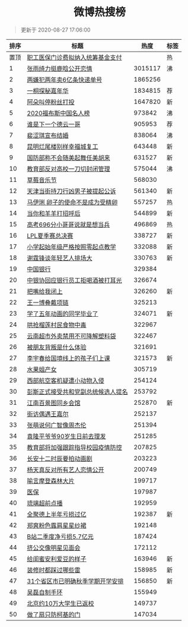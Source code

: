 <h1 align="center">微博热搜榜</h1>

> 更新于 2020-08-27 17:06:00

| 排序 | 标题                                                                                                                                                                                                                                        | 热度    | 标签 |
| ---- | ------------------------------------------------------------------------------------------------------------------------------------------------------------------------------------------------------------------------------------------- | ------- | ---- |
| 置顶 | [职工医保门诊费拟纳入统筹基金支付](https://s.weibo.com/weibo?q=%23%E8%81%8C%E5%B7%A5%E5%8C%BB%E4%BF%9D%E9%97%A8%E8%AF%8A%E8%B4%B9%E6%8B%9F%E7%BA%B3%E5%85%A5%E7%BB%9F%E7%AD%B9%E5%9F%BA%E9%87%91%E6%94%AF%E4%BB%98%23&Refer=new_time)       |         | 热   |
| 1    | [张雨绮力挺鹿晗公开恋情](https://s.weibo.com/weibo?q=%23%E5%BC%A0%E9%9B%A8%E7%BB%AE%E5%8A%9B%E6%8C%BA%E9%B9%BF%E6%99%97%E5%85%AC%E5%BC%80%E6%81%8B%E6%83%85%23&Refer=top)                                                                   | 3015117 | 沸   |
| 2    | [两嫌犯两年卖6亿条快递单号](https://s.weibo.com/weibo?q=%23%E4%B8%A4%E5%AB%8C%E7%8A%AF%E4%B8%A4%E5%B9%B4%E5%8D%966%E4%BA%BF%E6%9D%A1%E5%BF%AB%E9%80%92%E5%8D%95%E5%8F%B7%23&Refer=top)                                                      | 1865256 |      |
| 3    | [一桐探秘嘉年华](https://s.weibo.comjavascript:void(0);)                                                                                                                                                                                    | 1834815 | 荐   |
| 4    | [阿朵叫停粉丝打投](https://s.weibo.com/weibo?q=%E9%98%BF%E6%9C%B5%E5%8F%AB%E5%81%9C%E7%B2%89%E4%B8%9D%E6%89%93%E6%8A%95&Refer=top)                                                                                                          | 1647820 | 新   |
| 5    | [2020福布斯中国名人榜](https://s.weibo.com/weibo?q=%232020%E7%A6%8F%E5%B8%83%E6%96%AF%E4%B8%AD%E5%9B%BD%E5%90%8D%E4%BA%BA%E6%A6%9C%23&Refer=top)                                                                                            | 973842  | 沸   |
| 6    | [谁是下一个德云一哥](https://s.weibo.comjavascript:void(0);)                                                                                                                                                                                | 905953  | 荐   |
| 7    | [裴涩琪宣布结婚](https://s.weibo.com/weibo?q=%23%E8%A3%B4%E6%B6%A9%E7%90%AA%E5%AE%A3%E5%B8%83%E7%BB%93%E5%A9%9A%23&Refer=top)                                                                                                               | 838064  | 沸   |
| 8    | [昆明烂尾楼别样幸福城复工](https://s.weibo.com/weibo?q=%23%E6%98%86%E6%98%8E%E7%83%82%E5%B0%BE%E6%A5%BC%E5%88%AB%E6%A0%B7%E5%B9%B8%E7%A6%8F%E5%9F%8E%E5%A4%8D%E5%B7%A5%23&Refer=top)                                                        | 643448  | 新   |
| 9    | [国防部称不会随美起舞任美胡来](https://s.weibo.com/weibo?q=%23%E5%9B%BD%E9%98%B2%E9%83%A8%E7%A7%B0%E4%B8%8D%E4%BC%9A%E9%9A%8F%E7%BE%8E%E8%B5%B7%E8%88%9E%E4%BB%BB%E7%BE%8E%E8%83%A1%E6%9D%A5%23&Refer=top)                                  | 631527  | 新   |
| 10   | [教育部反对高校一刀切封闭管理](https://s.weibo.com/weibo?q=%23%E6%95%99%E8%82%B2%E9%83%A8%E5%8F%8D%E5%AF%B9%E9%AB%98%E6%A0%A1%E4%B8%80%E5%88%80%E5%88%87%E5%B0%81%E9%97%AD%E7%AE%A1%E7%90%86%23&Refer=top)                                  | 575044  | 沸   |
| 11   | [草莓音乐节](https://s.weibo.com/weibo?q=%E8%8D%89%E8%8E%93%E9%9F%B3%E4%B9%90%E8%8A%82&Refer=top)                                                                                                                                           | 568030  |      |
| 12   | [天津当街持刀行凶男子被提起公诉](https://s.weibo.com/weibo?q=%23%E5%A4%A9%E6%B4%A5%E5%BD%93%E8%A1%97%E6%8C%81%E5%88%80%E8%A1%8C%E5%87%B6%E7%94%B7%E5%AD%90%E8%A2%AB%E6%8F%90%E8%B5%B7%E5%85%AC%E8%AF%89%23&Refer=top)                       | 561340  | 新   |
| 13   | [马伊琍 卵子的使命不是成为受精卵](https://s.weibo.com/weibo?q=%E9%A9%AC%E4%BC%8A%E7%90%8D%20%E5%8D%B5%E5%AD%90%E7%9A%84%E4%BD%BF%E5%91%BD%E4%B8%8D%E6%98%AF%E6%88%90%E4%B8%BA%E5%8F%97%E7%B2%BE%E5%8D%B5&Refer=top)                         | 557257  | 热   |
| 14   | [当你和羊羊打招呼后](https://s.weibo.com/weibo?q=%23%E5%BD%93%E4%BD%A0%E5%92%8C%E7%BE%8A%E7%BE%8A%E6%89%93%E6%8B%9B%E5%91%BC%E5%90%8E%23&Refer=top)                                                                                         | 544899  | 新   |
| 15   | [高考696分小哥哥说就是想当兵](https://s.weibo.com/weibo?q=%23%E9%AB%98%E8%80%83696%E5%88%86%E5%B0%8F%E5%93%A5%E5%93%A5%E8%AF%B4%E5%B0%B1%E6%98%AF%E6%83%B3%E5%BD%93%E5%85%B5%23&Refer=top)                                                  | 496869  | 热   |
| 16   | [LPL夏季赛总决赛](https://s.weibo.com/weibo?q=%23LPL%E5%A4%8F%E5%AD%A3%E8%B5%9B%E6%80%BB%E5%86%B3%E8%B5%9B%23&Refer=top)                                                                                                                    | 338727  | 新   |
| 17   | [小学起始年级严格按照零起点教学](https://s.weibo.com/weibo?q=%23%E5%B0%8F%E5%AD%A6%E8%B5%B7%E5%A7%8B%E5%B9%B4%E7%BA%A7%E4%B8%A5%E6%A0%BC%E6%8C%89%E7%85%A7%E9%9B%B6%E8%B5%B7%E7%82%B9%E6%95%99%E5%AD%A6%23&Refer=top)                       | 332088  | 新   |
| 18   | [谢霆锋谈年轻艺人排场大](https://s.weibo.com/weibo?q=%23%E8%B0%A2%E9%9C%86%E9%94%8B%E8%B0%88%E5%B9%B4%E8%BD%BB%E8%89%BA%E4%BA%BA%E6%8E%92%E5%9C%BA%E5%A4%A7%23&Refer=top)                                                                   | 330763  | 新   |
| 19   | [中国银行](https://s.weibo.com/weibo?q=%E4%B8%AD%E5%9B%BD%E9%93%B6%E8%A1%8C&Refer=top)                                                                                                                                                      | 329384  |      |
| 20   | [中银协回应银行员工拒喝酒被打耳光](https://s.weibo.com/weibo?q=%23%E4%B8%AD%E9%93%B6%E5%8D%8F%E5%9B%9E%E5%BA%94%E9%93%B6%E8%A1%8C%E5%91%98%E5%B7%A5%E6%8B%92%E5%96%9D%E9%85%92%E8%A2%AB%E6%89%93%E8%80%B3%E5%85%89%23&Refer=top)            | 326674  |      |
| 21   | [把嘴给我闭上](https://s.weibo.com/weibo?q=%23%E6%8A%8A%E5%98%B4%E7%BB%99%E6%88%91%E9%97%AD%E4%B8%8A%23&Refer=top)                                                                                                                          | 326260  | 新   |
| 22   | [王一博叠戴项链](https://s.weibo.com/weibo?q=%23%E7%8E%8B%E4%B8%80%E5%8D%9A%E5%8F%A0%E6%88%B4%E9%A1%B9%E9%93%BE%23&Refer=top)                                                                                                               | 325213  |      |
| 23   | [学了五年动画的同学毕业了](https://s.weibo.com/weibo?q=%23%E5%AD%A6%E4%BA%86%E4%BA%94%E5%B9%B4%E5%8A%A8%E7%94%BB%E7%9A%84%E5%90%8C%E5%AD%A6%E6%AF%95%E4%B8%9A%E4%BA%86%23&Refer=top)                                                        | 324071  | 新   |
| 24   | [哄抢榴莲村民食物中毒](https://s.weibo.com/weibo?q=%23%E5%93%84%E6%8A%A2%E6%A6%B4%E8%8E%B2%E6%9D%91%E6%B0%91%E9%A3%9F%E7%89%A9%E4%B8%AD%E6%AF%92%23&Refer=top)                                                                              | 322967  |      |
| 25   | [云南超市外卖禁用不可降解塑料袋](https://s.weibo.com/weibo?q=%23%E4%BA%91%E5%8D%97%E8%B6%85%E5%B8%82%E5%A4%96%E5%8D%96%E7%A6%81%E7%94%A8%E4%B8%8D%E5%8F%AF%E9%99%8D%E8%A7%A3%E5%A1%91%E6%96%99%E8%A2%8B%23&Refer=top)                       | 322467  |      |
| 26   | [被朋友背叛是什么体验](https://s.weibo.com/weibo?q=%23%E8%A2%AB%E6%9C%8B%E5%8F%8B%E8%83%8C%E5%8F%9B%E6%98%AF%E4%BB%80%E4%B9%88%E4%BD%93%E9%AA%8C%23&Refer=top)                                                                              | 321691  |      |
| 27   | [李宇春给国境线上的孩子们上课](https://s.weibo.com/weibo?q=%23%E6%9D%8E%E5%AE%87%E6%98%A5%E7%BB%99%E5%9B%BD%E5%A2%83%E7%BA%BF%E4%B8%8A%E7%9A%84%E5%AD%A9%E5%AD%90%E4%BB%AC%E4%B8%8A%E8%AF%BE%23&Refer=top)                                  | 321573  | 新   |
| 28   | [水果姐产女](https://s.weibo.com/weibo?q=%E6%B0%B4%E6%9E%9C%E5%A7%90%E4%BA%A7%E5%A5%B3&Refer=top)                                                                                                                                           | 305719  |      |
| 29   | [西部航空客机疑遭小动物入侵](https://s.weibo.com/weibo?q=%E8%A5%BF%E9%83%A8%E8%88%AA%E7%A9%BA%E5%AE%A2%E6%9C%BA%E7%96%91%E9%81%AD%E5%B0%8F%E5%8A%A8%E7%89%A9%E5%85%A5%E4%BE%B5&Refer=top)                                                   | 254124  |      |
| 30   | [彭斯正式接受共和党副总统候选人提名](https://s.weibo.com/weibo?q=%23%E5%BD%AD%E6%96%AF%E6%AD%A3%E5%BC%8F%E6%8E%A5%E5%8F%97%E5%85%B1%E5%92%8C%E5%85%9A%E5%89%AF%E6%80%BB%E7%BB%9F%E5%80%99%E9%80%89%E4%BA%BA%E6%8F%90%E5%90%8D%23&Refer=top) | 253792  |      |
| 31   | [江南百景图同乡会馆](https://s.weibo.com/weibo?q=%E6%B1%9F%E5%8D%97%E7%99%BE%E6%99%AF%E5%9B%BE%E5%90%8C%E4%B9%A1%E4%BC%9A%E9%A6%86&Refer=top)                                                                                               | 252870  | 新   |
| 32   | [街访偶遇王嘉尔](https://s.weibo.com/weibo?q=%23%E8%A1%97%E8%AE%BF%E5%81%B6%E9%81%87%E7%8E%8B%E5%98%89%E5%B0%94%23&Refer=top)                                                                                                               | 252137  |      |
| 33   | [张萌说何广智像周杰伦](https://s.weibo.com/weibo?q=%23%E5%BC%A0%E8%90%8C%E8%AF%B4%E4%BD%95%E5%B9%BF%E6%99%BA%E5%83%8F%E5%91%A8%E6%9D%B0%E4%BC%A6%23&Refer=top)                                                                              | 251394  |      |
| 34   | [袁隆平爷爷90岁生日前去理发](https://s.weibo.com/weibo?q=%23%E8%A2%81%E9%9A%86%E5%B9%B3%E7%88%B7%E7%88%B790%E5%B2%81%E7%94%9F%E6%97%A5%E5%89%8D%E5%8E%BB%E7%90%86%E5%8F%91%23&Refer=top)                                                    | 251285  |      |
| 35   | [教育部将加强跟踪指导校园疫情防控](https://s.weibo.com/weibo?q=%23%E6%95%99%E8%82%B2%E9%83%A8%E5%B0%86%E5%8A%A0%E5%BC%BA%E8%B7%9F%E8%B8%AA%E6%8C%87%E5%AF%BC%E6%A0%A1%E5%9B%AD%E7%96%AB%E6%83%85%E9%98%B2%E6%8E%A7%23&Refer=top)            | 207825  |      |
| 36   | [长安十二时辰要拍动画剧](https://s.weibo.com/weibo?q=%23%E9%95%BF%E5%AE%89%E5%8D%81%E4%BA%8C%E6%97%B6%E8%BE%B0%E8%A6%81%E6%8B%8D%E5%8A%A8%E7%94%BB%E5%89%A7%23&Refer=top)                                                                   | 203223  |      |
| 37   | [杨天真反对所有艺人恋情公开](https://s.weibo.com/weibo?q=%23%E6%9D%A8%E5%A4%A9%E7%9C%9F%E5%8F%8D%E5%AF%B9%E6%89%80%E6%9C%89%E8%89%BA%E4%BA%BA%E6%81%8B%E6%83%85%E5%85%AC%E5%BC%80%23&Refer=top)                                             | 200749  |      |
| 38   | [喻言摩登森林大片](https://s.weibo.com/weibo?q=%23%E5%96%BB%E8%A8%80%E6%91%A9%E7%99%BB%E6%A3%AE%E6%9E%97%E5%A4%A7%E7%89%87%23&Refer=top)                                                                                                    | 199717  |      |
| 39   | [医保](https://s.weibo.com/weibo?q=%E5%8C%BB%E4%BF%9D&Refer=top)                                                                                                                                                                            | 197987  |      |
| 40   | [琉璃超前点播](https://s.weibo.com/weibo?q=%E7%90%89%E7%92%83%E8%B6%85%E5%89%8D%E7%82%B9%E6%92%AD&Refer=top)                                                                                                                                | 192959  |      |
| 41   | [全聚德上半年亏损过亿](https://s.weibo.com/weibo?q=%E5%85%A8%E8%81%9A%E5%BE%B7%E4%B8%8A%E5%8D%8A%E5%B9%B4%E4%BA%8F%E6%8D%9F%E8%BF%87%E4%BA%BF&Refer=top)                                                                                    | 192387  | 新   |
| 42   | [郑爽粉色露肩星星纱裙](https://s.weibo.com/weibo?q=%23%E9%83%91%E7%88%BD%E7%B2%89%E8%89%B2%E9%9C%B2%E8%82%A9%E6%98%9F%E6%98%9F%E7%BA%B1%E8%A3%99%23&Refer=top)                                                                              | 192148  |      |
| 43   | [B站二季度净亏损5.7亿元](https://s.weibo.com/weibo?q=%23B%E7%AB%99%E4%BA%8C%E5%AD%A3%E5%BA%A6%E5%87%80%E4%BA%8F%E6%8D%9F5.7%E4%BA%BF%E5%85%83%23&Refer=top)                                                                                 | 187424  |      |
| 44   | [挤公交像明星见面会](https://s.weibo.com/weibo?q=%23%E6%8C%A4%E5%85%AC%E4%BA%A4%E5%83%8F%E6%98%8E%E6%98%9F%E8%A7%81%E9%9D%A2%E4%BC%9A%23&Refer=top)                                                                                         | 172112  |      |
| 45   | [给闺蜜安利爱豆的样子](https://s.weibo.com/weibo?q=%23%E7%BB%99%E9%97%BA%E8%9C%9C%E5%AE%89%E5%88%A9%E7%88%B1%E8%B1%86%E7%9A%84%E6%A0%B7%E5%AD%90%23&Refer=top)                                                                              | 163946  | 新   |
| 46   | [装修时都踩过哪些雷](https://s.weibo.com/weibo?q=%23%E8%A3%85%E4%BF%AE%E6%97%B6%E9%83%BD%E8%B8%A9%E8%BF%87%E5%93%AA%E4%BA%9B%E9%9B%B7%23&Refer=top)                                                                                         | 158985  | 新   |
| 47   | [31个省区市已明确秋季学期开学安排](https://s.weibo.com/weibo?q=%2331%E4%B8%AA%E7%9C%81%E5%8C%BA%E5%B8%82%E5%B7%B2%E6%98%8E%E7%A1%AE%E7%A7%8B%E5%AD%A3%E5%AD%A6%E6%9C%9F%E5%BC%80%E5%AD%A6%E5%AE%89%E6%8E%92%23&Refer=top)                   | 156850  | 新   |
| 48   | [吴磊自制手环](https://s.weibo.com/weibo?q=%23%E5%90%B4%E7%A3%8A%E8%87%AA%E5%88%B6%E6%89%8B%E7%8E%AF%23&Refer=top)                                                                                                                          | 155949  |      |
| 49   | [北京约10万大学生已返校](https://s.weibo.com/weibo?q=%23%E5%8C%97%E4%BA%AC%E7%BA%A610%E4%B8%87%E5%A4%A7%E5%AD%A6%E7%94%9F%E5%B7%B2%E8%BF%94%E6%A0%A1%23&Refer=top)                                                                          | 149737  |      |
| 50   | [做了扇只防柯基的门](https://s.weibo.com/weibo?q=%23%E5%81%9A%E4%BA%86%E6%89%87%E5%8F%AA%E9%98%B2%E6%9F%AF%E5%9F%BA%E7%9A%84%E9%97%A8%23&Refer=top)                                                                                         | 147034  |      |